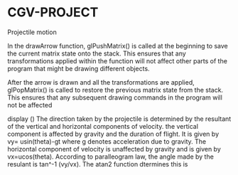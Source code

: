 # CGV-PROJECT
 Projectile motion


In the drawArrow function, glPushMatrix() is called at the beginning to save the current matrix state onto the stack.
This ensures that any transformations applied within the function will not affect other parts of the program that might be
drawing different objects.

After the arrow is drawn and all the transformations are applied, glPopMatrix() is called to restore the previous matrix state
from the stack. This ensures that any subsequent drawing commands in the program will not be affected


display ()
The direction taken by the projectile is determined by the resultant of the vertical and horizontal components of velocity.
the vertical component is affected by gravity and the duration of flight. It is given by vy= usin(theta)-gt where g denotes
acceleration due to gravity. The horizontal component of velocity is unaffected by gravity and is given by vx=ucos(theta).
According to paralleogram law, the angle made by the resulant is tan^-1 (vy/vx).
The atan2 function dtermines this is